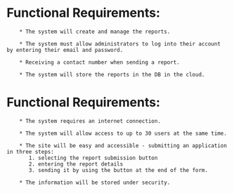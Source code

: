 # Functional Requirements:
        * The system will create and manage the reports.

        * The system must allow administrators to log into their account by entering their email and password.

        * Receiving a contact number when sending a report.

        * The system will store the reports in the DB in the cloud.
        
# Functional Requirements:

        * The system requires an internet connection.

        * The system will allow access to up to 30 users at the same time.

        * The site will be easy and accessible - submitting an application in three steps: 
           1. selecting the report submission button
           2. entering the report details  
           3. sending it by using the button at the end of the form.
        
        * The information will be stored under security.

        

